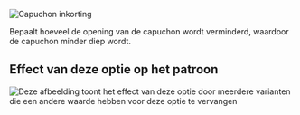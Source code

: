 ![Capuchon inkorting](./hoodcutback.svg)

Bepaalt hoeveel de opening van de capuchon wordt verminderd, waardoor de capuchon minder diep wordt.

## Effect van deze optie op het patroon

![Deze afbeelding toont het effect van deze optie door meerdere varianten die een andere waarde hebben voor deze optie te vervangen](huey_hoodcutback_sample.svg "Effect van deze optie op het patroon")
